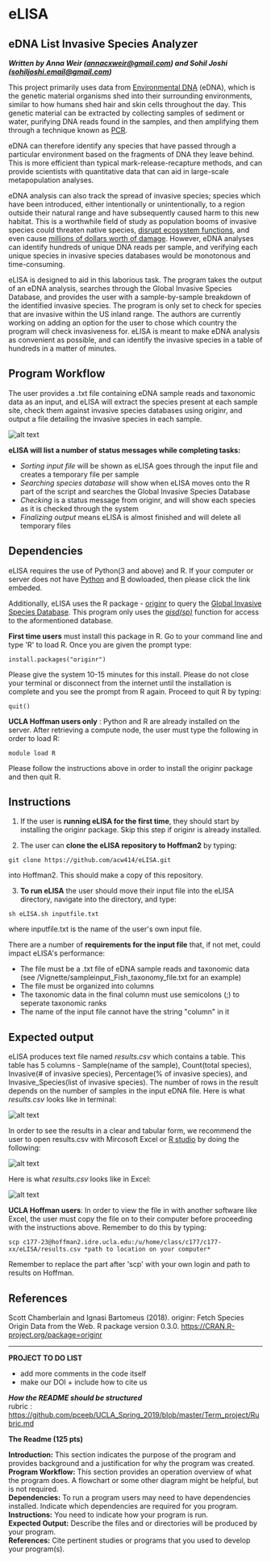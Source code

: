 # eLISA

## eDNA List Invasive Species Analyzer    
***Written by Anna Weir (annacxweir@gmail.com) and Sohil Joshi (sohiljoshi.email@gmail.com)***   

This project primarily uses data from [Environmental DNA](https://www.sciencedirect.com/science/article/pii/S0006320714004443) (eDNA), which is the genetic material organisms shed into their surrounding environments, similar to how humans shed hair and skin cells throughout the day. This genetic material can be extracted by collecting samples of sediment or water, purifying DNA reads found in the samples, and then amplifying them through a technique known as [PCR](https://www.yourgenome.org/facts/what-is-pcr-polymerase-chain-reaction).     

eDNA can therefore identify any species that have passed through a particular environment based on the fragments of DNA they leave behind. This is more efficient than typical mark-release-recapture methods, and can provide scientists with quantitative data that can aid in large-scale metapopulation analyses.   

eDNA analysis can also track the spread of invasive species; species which have been introduced, either intentionally or unintentionally, to a region outside their natural range and have subsequently caused harm to this new habitat. This is a worthwhile field of study as population booms of invasive species could threaten native species, [disrupt ecosystem functions](https://www.environmentalscience.org/invasive-species), and even cause [millions of dollars worth of damage](https://2001-2009.state.gov/g/oes/ocns/inv/cs/2304.htm). However, eDNA analyses can identify hundreds of unique DNA reads per sample, and verifying each unique species in invasive species databases would be monotonous and time-consuming.   

eLISA is designed to aid in this laborious task. The program takes the output of an eDNA analysis, searches through the Global Invasive Species Database, and provides the user with a sample-by-sample breakdown of the identified invasive species. The program is only set to check for species that are invasive within the US inland range. The authors are currently working on adding an option for the user to chose which country the program will check invasiveness for. eLISA is meant to make eDNA analysis as convenient as possible, and can identify the invasive species in a table of hundreds in a matter of minutes.   


## Program Workflow 

The user provides a .txt file containing eDNA sample reads and taxonomic data as an input, and eLISA will extract the species present at each sample site, check them against invasive species databases using originr, and output a file detailing the invasive species in each sample.  

![alt text](https://github.com/acw414/eLISA/blob/master/project_workflow.jpg "Program Workflow")   

**eLISA will list a number of status messages while completing tasks:**
- *Sorting input file* will be shown as eLISA goes through the input file and creates a temporary file per sample
- *Searching species database* will show when eLISA moves onto the R part of the script and searches the Global Invasive Species Database
- *Checking <species name>* is a status message from originr, and will show each species as it is checked through the system
- *Finalizing output* means eLISA is almost finished and will delete all temporary files   
  
## Dependencies

eLISA requires the use of Python(3 and above) and R. If your computer or server does not have [Python](https://www.python.org/downloads/) and [R](https://cran.r-project.org/mirrors.html) dowloaded, then please click the link embeded. 

Additionally, eLISA uses the R package - [originr](https://github.com/ropensci/originr) to query the [Global Invasive Species Database](http://www.iucngisd.org/gisd/). This program only uses the [*gisd(sp)*](https://github.com/ropensci/originr/blob/master/R/gisd.R) function for access to the aformentioned database.

**First time users** must install this package in R. Go to your command line and type 'R' to load R. Once you are given the prompt type:
```
install.packages("originr")
```
Please give the system 10-15 minutes for this install. Please do not close your terminal or disconnect from the internet until the installation is complete and you see the prompt from R again. Proceed to quit R by typing:
```
quit()
```
**UCLA Hoffman users only** : Python and R are already installed on the server. After retrieving a compute node, the user must type the following in order to load R:
```
module load R
```
Please follow the instructions above in order to install the originr package and then quit R. 


## Instructions 

1) If the user is **running eLISA for the first time**, they should start by installing the originr package. Skip this step if originr is already installed.   

2) The user can **clone the eLISA repository to Hoffman2** by typing:
```
git clone https://github.com/acw414/eLISA.git
```
into Hoffman2. This should make a copy of this repository. 

3) **To run eLISA** the user should move their input file into the eLISA directory, navigate into the directory, and type:  
```
sh eLISA.sh inputfile.txt
```
where inputfile.txt is the name of the user's own input file.

There are a number of **requirements for the input file** that, if not met, could impact eLISA's performance:
- The file must be a .txt file of eDNA sample reads and taxonomic data (see /Vignette/sampleinput_Fish_taxonomy_file.txt for an example)  
- The file must be organized into columns 
- The taxonomic data in the final column must use semicolons (;) to seperate taxonomic ranks  
- The name of the input file cannot have the string "column" in it   


## Expected output

eLISA produces text file named *results.csv* which contains a table. This table has 5 columns - Sample(name of the sample), Count(total species), Invasive(# of invasive species), Percentage(% of invasive species), and Invasive_Species(list of invasive species). The number of rows in the result depends on the number of samples in the input eDNA file. Here is what *results.csv* looks like in terminal:

![alt text](https://github.com/sohil2710/spring2019_-/blob/master/Screen%20Shot%202019-06-05%20at%2012.08.22%20AM.png)

In order to see the results in a clear and tabular form, we recommend the user to open results.csv with Mircosoft Excel or [R studio](https://www.rstudio.com/) by doing the following:

![alt text](https://github.com/sohil2710/spring2019_-/blob/master/Screen%20Shot%202019-06-05%20at%2012.29.01%20AM.png)

Here is what *results.csv* looks like in Excel:

![alt text](https://github.com/sohil2710/spring2019_-/blob/master/Screen%20Shot%202019-06-05%20at%2012.40.38%20AM.png)

**UCLA Hoffman users**: In order to view the file in with another software like Excel, the user must copy the file on to their computer before proceeding with the instructions above. Remember to do this by typing:
```
scp c177-23@hoffman2.idre.ucla.edu:/u/home/class/c177/c177-xx/eLISA/results.csv *path to location on your computer*
```
Remember to replace the part after 'scp' with your own login and path to results on Hoffman.



## References

Scott Chamberlain and Ignasi Bartomeus (2018). originr: Fetch Species  
  Origin Data from the Web. R package version 0.3.0.
  https://CRAN.R-project.org/package=originr






_______________

**PROJECT TO DO LIST**   
  - add more comments in the code itself 
  - make our DOI + include how to cite us 
    
   
***How the README should be structured***            
rubric : https://github.com/pceeb/UCLA_Spring_2019/blob/master/Term_project/Rubric.md    

**The Readme (125 pts)**       

**Introduction:** This section indicates the purpose of the program and provides background and a justification for why the program was created.    
**Program Workflow:** This section provides an operation overview of what the program does. A flowchart or some other diagram might be helpful, but is not required.     
**Dependencies:** To run a program users may need to have dependencies installed. Indicate which dependencies are required for you program.   
**Instructions:** You need to indicate how your program is run.    
**Expected Output:** Describe the files and or directories will be produced by your program.   
**References:** Cite pertinent studies or programs that you used to develop your program(s).   

